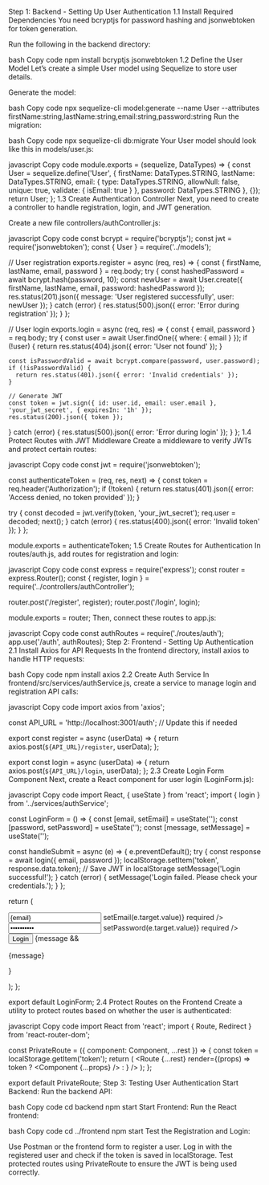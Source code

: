 Step 1: Backend - Setting Up User Authentication
1.1 Install Required Dependencies
You need bcryptjs for password hashing and jsonwebtoken for token generation.

Run the following in the backend directory:

bash
Copy code
npm install bcryptjs jsonwebtoken
1.2 Define the User Model
Let’s create a simple User model using Sequelize to store user details.

Generate the model:

bash
Copy code
npx sequelize-cli model:generate --name User --attributes firstName:string,lastName:string,email:string,password:string
Run the migration:

bash
Copy code
npx sequelize-cli db:migrate
Your User model should look like this in models/user.js:

javascript
Copy code
module.exports = (sequelize, DataTypes) => {
const User = sequelize.define('User', {
firstName: DataTypes.STRING,
lastName: DataTypes.STRING,
email: {
type: DataTypes.STRING,
allowNull: false,
unique: true,
validate: {
isEmail: true
}
},
password: DataTypes.STRING
}, {});
return User;
};
1.3 Create Authentication Controller
Next, you need to create a controller to handle registration, login, and JWT generation.

Create a new file controllers/authController.js:

javascript
Copy code
const bcrypt = require('bcryptjs');
const jwt = require('jsonwebtoken');
const { User } = require('../models');

// User registration
exports.register = async (req, res) => {
const { firstName, lastName, email, password } = req.body;
try {
const hashedPassword = await bcrypt.hash(password, 10);
const newUser = await User.create({
firstName,
lastName,
email,
password: hashedPassword
});
res.status(201).json({ message: 'User registered successfully', user: newUser });
} catch (error) {
res.status(500).json({ error: 'Error during registration' });
}
};

// User login
exports.login = async (req, res) => {
const { email, password } = req.body;
try {
const user = await User.findOne({ where: { email } });
if (!user) {
return res.status(404).json({ error: 'User not found' });
}

    const isPasswordValid = await bcrypt.compare(password, user.password);
    if (!isPasswordValid) {
      return res.status(401).json({ error: 'Invalid credentials' });
    }

    // Generate JWT
    const token = jwt.sign({ id: user.id, email: user.email }, 'your_jwt_secret', { expiresIn: '1h' });
    res.status(200).json({ token });

} catch (error) {
res.status(500).json({ error: 'Error during login' });
}
};
1.4 Protect Routes with JWT Middleware
Create a middleware to verify JWTs and protect certain routes:

javascript
Copy code
const jwt = require('jsonwebtoken');

const authenticateToken = (req, res, next) => {
const token = req.header('Authorization');
if (!token) {
return res.status(401).json({ error: 'Access denied, no token provided' });
}

try {
const decoded = jwt.verify(token, 'your_jwt_secret');
req.user = decoded;
next();
} catch (error) {
res.status(400).json({ error: 'Invalid token' });
}
};

module.exports = authenticateToken;
1.5 Create Routes for Authentication
In routes/auth.js, add routes for registration and login:

javascript
Copy code
const express = require('express');
const router = express.Router();
const { register, login } = require('../controllers/authController');

router.post('/register', register);
router.post('/login', login);

module.exports = router;
Then, connect these routes to app.js:

javascript
Copy code
const authRoutes = require('./routes/auth');
app.use('/auth', authRoutes);
Step 2: Frontend - Setting Up Authentication
2.1 Install Axios for API Requests
In the frontend directory, install axios to handle HTTP requests:

bash
Copy code
npm install axios
2.2 Create Auth Service
In frontend/src/services/authService.js, create a service to manage login and registration API calls:

javascript
Copy code
import axios from 'axios';

const API_URL = 'http://localhost:3001/auth'; // Update this if needed

export const register = async (userData) => {
return axios.post(`${API_URL}/register`, userData);
};

export const login = async (userData) => {
return axios.post(`${API_URL}/login`, userData);
};
2.3 Create Login Form Component
Next, create a React component for user login (LoginForm.js):

javascript
Copy code
import React, { useState } from 'react';
import { login } from '../services/authService';

const LoginForm = () => {
const [email, setEmail] = useState('');
const [password, setPassword] = useState('');
const [message, setMessage] = useState('');

const handleSubmit = async (e) => {
e.preventDefault();
try {
const response = await login({ email, password });
localStorage.setItem('token', response.data.token); // Save JWT in localStorage
setMessage('Login successful!');
} catch (error) {
setMessage('Login failed. Please check your credentials.');
}
};

return (
<form onSubmit={handleSubmit}>
<input type="email" placeholder="Email" value={email} onChange={e => setEmail(e.target.value)} required />
<input type="password" placeholder="Password" value={password} onChange={e => setPassword(e.target.value)} required />
<button type="submit">Login</button>
{message && <p>{message}</p>}
</form>
);
};

export default LoginForm;
2.4 Protect Routes on the Frontend
Create a utility to protect routes based on whether the user is authenticated:

javascript
Copy code
import React from 'react';
import { Route, Redirect } from 'react-router-dom';

const PrivateRoute = ({ component: Component, ...rest }) => {
const token = localStorage.getItem('token');
return (
<Route
{...rest}
render={(props) =>
token ? <Component {...props} /> : <Redirect to="/login" />
}
/>
);
};

export default PrivateRoute;
Step 3: Testing User Authentication
Start Backend: Run the backend API:

bash
Copy code
cd backend
npm start
Start Frontend: Run the React frontend:

bash
Copy code
cd ../frontend
npm start
Test the Registration and Login:

Use Postman or the frontend form to register a user.
Log in with the registered user and check if the token is saved in localStorage.
Test protected routes using PrivateRoute to ensure the JWT is being used correctly.
